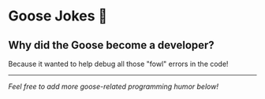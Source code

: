 # Goose Jokes 🦢

## Why did the Goose become a developer?

Because it wanted to help debug all those "fowl" errors in the code!

---

*Feel free to add more goose-related programming humor below!*

